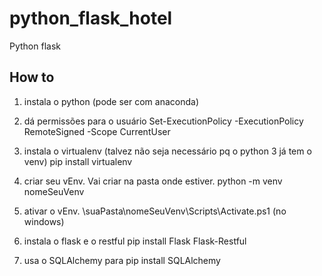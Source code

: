 # python_flask_hotel
Python flask

## How to
1. instala o python (pode ser com anaconda)

2. dá permissões para o usuário
	Set-ExecutionPolicy -ExecutionPolicy RemoteSigned -Scope CurrentUser

3. instala o virtualenv (talvez não seja necessário pq o python 3 já tem o venv)
	pip install virtualenv 

4. criar seu vEnv. Vai criar na pasta onde estiver.
	python -m venv nomeSeuVenv

5. ativar o vEnv.
	\suaPasta\nomeSeuVenv\Scripts\Activate.ps1 (no windows)

6. instala o flask e o restful
	pip install Flask Flask-Restful

7. usa o SQLAlchemy para 
pip install SQLAlchemy
